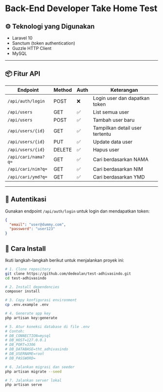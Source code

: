 # Back-End Developer Take Home Test

## ⚙️ Teknologi yang Digunakan

- Laravel 10
- Sanctum (token authentication)
- Guzzle HTTP Client
- MySQL


---

## 📦 Fitur API

| Endpoint                  | Method | Auth | Keterangan                                      |
|---------------------------|--------|------|-------------------------------------------------|
| `/api/auth/login`             | POST   | ❌   | Login user dan dapatkan token                   |
| `/api/users`             | GET    | ✅   | List semua user                          |
| `/api/users`             | POST   | ✅   | Tambah user baru                              |
| `/api/users/{id}`        | GET    | ✅   | Tampilkan detail user tertentu            |
| `/api/users/{id}`        | PUT    | ✅   | Update data user                              |
| `/api/users/{id}`        | DELETE | ✅   | Hapus user                               |
| `/api/cari/nama?q=`    | GET    | ✅   | Cari berdasarkan NAMA              |
| `/api/cari/nim?q=`     | GET    | ✅   | Cari berdasarkan NIM               |
| `/api/cari/ymd?q=`     | GET    | ✅   | Cari berdasarkan YMD               |

---


## 🔐 Autentikasi

Gunakan endpoint `/api/auth/login` untuk login dan mendapatkan token:
```json
{
  "email": "user@dummy.com",
  "password": "user123"
}
```

## 🔧 Cara Install

Ikuti langkah-langkah berikut untuk menjalankan proyek ini:

```bash
# 1. Clone repository
git clone https://github.com/dedealan/test-adhivasindo.git
cd test-adhivasindo

# 2. Install dependencies
composer install

# 3. Copy konfigurasi environment
cp .env.example .env

# 4. Generate app key
php artisan key:generate

# 5. Atur koneksi database di file .env
# Contoh:
# DB_CONNECTION=mysql
# DB_HOST=127.0.0.1
# DB_PORT=3306
# DB_DATABASE=tht_adhivasindo
# DB_USERNAME=root
# DB_PASSWORD=

# 6. Jalankan migrasi dan seeder
php artisan migrate --seed

# 7. Jalankan server lokal
php artisan serve
```

